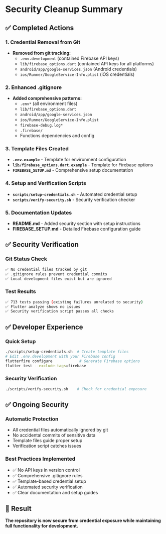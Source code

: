 # Security Cleanup Summary

## ✅ Completed Actions

### 1. Credential Removal from Git
- **Removed from git tracking:**
  - `.env.development` (contained Firebase API keys)  
  - `lib/firebase_options.dart` (contained API keys for all platforms)
  - `android/app/google-services.json` (Android credentials)
  - `ios/Runner/GoogleService-Info.plist` (iOS credentials)

### 2. Enhanced .gitignore
- **Added comprehensive patterns:**
  - `.env*` (all environment files)
  - `lib/firebase_options.dart`
  - `android/app/google-services.json`
  - `ios/Runner/GoogleService-Info.plist`
  - `firebase-debug.log*`
  - `.firebase/`
  - Functions dependencies and config

### 3. Template Files Created
- **`.env.example`** - Template for environment configuration
- **`lib/firebase_options.dart.example`** - Template for Firebase options
- **`FIREBASE_SETUP.md`** - Comprehensive setup documentation

### 4. Setup and Verification Scripts
- **`scripts/setup-credentials.sh`** - Automated credential setup
- **`scripts/verify-security.sh`** - Security verification checker

### 5. Documentation Updates
- **README.md** - Added security section with setup instructions
- **FIREBASE_SETUP.md** - Detailed Firebase configuration guide

## ✅ Security Verification

### Git Status Check
```bash
✅ No credential files tracked by git
✅ .gitignore rules prevent credential commits
✅ Local development files exist but are ignored
```

### Test Results
```bash
✅ 713 tests passing (existing failures unrelated to security)
✅ Flutter analyze shows no issues
✅ Security verification script passes all checks
```

## ✅ Developer Experience

### Quick Setup
```bash
./scripts/setup-credentials.sh  # Create template files
# Edit .env.development with your Firebase config
flutterfire configure            # Generate Firebase options
flutter test --exclude-tags=firebase
```

### Security Verification
```bash
./scripts/verify-security.sh    # Check for credential exposure
```

## ✅ Ongoing Security

### Automatic Protection
- All credential files automatically ignored by git
- No accidental commits of sensitive data
- Template files guide proper setup
- Verification script catches issues

### Best Practices Implemented
- ✅ No API keys in version control
- ✅ Comprehensive .gitignore rules  
- ✅ Template-based credential setup
- ✅ Automated security verification
- ✅ Clear documentation and setup guides

## 🎯 Result

**The repository is now secure from credential exposure while maintaining full functionality for development.**
